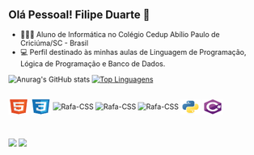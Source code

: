 ## Olá Pessoal! Filipe Duarte 👋

- 🧑🏻‍🏫 Aluno de Informática no Colégio Cedup Abílio Paulo de Criciúma/SC - Brasil
- 💻 Perfil destinado às minhas aulas de Linguagem de Programação, Lógica de Programação e Banco de Dados.
  
![Anurag's GitHub stats](https://github-readme-stats.vercel.app/api?username=Filipe274&theme=radical&show_icons=true)
[![Top Linguagens](https://github-readme-stats.vercel.app/api/top-langs/?username=Filipe274&layout=compact)](https://github.com/anuraghazra/github-readme-stats)

<div style="display: inline_block"><br>
 
  <img align="center" alt="Rafa-HTML" height="30" width="40" src="https://raw.githubusercontent.com/devicons/devicon/master/icons/html5/html5-original.svg">
  <img align="center" alt="Rafa-CSS" height="30" width="40" src="https://raw.githubusercontent.com/devicons/devicon/master/icons/css3/css3-original.svg">

  
   <img align="center" alt="Rafa-CSS" height="30" width="40" src="https://cdn.jsdelivr.net/gh/devicons/devicon@latest/icons/php/php-original.svg" />
          
  <img align="center" alt="Rafa-CSS" height="30" width="40" src="https://cdn.jsdelivr.net/gh/devicons/devicon@latest/icons/java/java-original.svg">
          
  <img align="center" alt="Rafa-CSS" height="30" width="40" src="https://cdn.jsdelivr.net/gh/devicons/devicon@latest/icons/azuresqldatabase/azuresqldatabase-original.svg">
          
              
  <img align="center" alt="Rafa-Python" height="30" width="40" src="https://raw.githubusercontent.com/devicons/devicon/master/icons/python/python-original.svg">
  <img align="center" alt="Rafa-Csharp" height="30" width="40" src="https://raw.githubusercontent.com/devicons/devicon/master/icons/csharp/csharp-original.svg">
</div>
 <br><br>
 
<div> 

  
  <a href = "filipemorais274@gmail.com"><img src="https://img.shields.io/badge/-Gmail-%23333?style=for-the-badge&logo=gmail&logoColor=white" target="_blank"></a>
  <a href="https://www.linkedin.com/in//" target="_blank"><img src="https://img.shields.io/badge/-LinkedIn-%230077B5?style=for-the-badge&logo=linkedin&logoColor=white" target="_blank"></a> 
  
</div>
